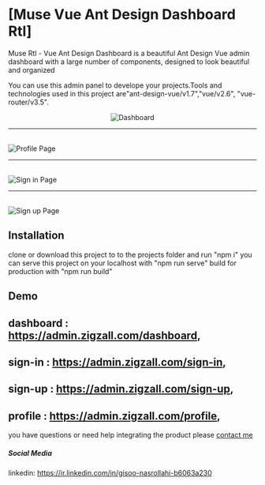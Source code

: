 # [Muse Vue Ant Design Dashboard Rtl]

Muse Rtl - Vue Ant Design Dashboard is a beautiful Ant Design Vue admin dashboard with a large number of components, designed to look beautiful and organized

You can use this admin panel to develope your projects.Tools and technologies used in this project are"ant-design-vue/v1.7","vue/v2.6",
 "vue-router/v3.5".
<p align="center">
  <img src="https://admin.zigzall.com/img/dashboard.png"  alt="Dashboard">
  <br>
  <hr>
  <br>
  <img src="https://admin.zigzall.com/img/profile.png"  alt="Profile Page">
   <br>
  <hr>
  <br>
  <img src="https://admin.zigzall.com/img/sign-in.png"  alt="Sign in Page">
   <br>
  <hr>
  <br>
  <img src="https://admin.zigzall.com/img/sign-up.png"  alt="Sign up Page">
</p>


## Installation

clone or download this project
to to the projects folder and run "npm i"
you can serve this project on your localhost with "npm run serve"
build for production with "npm run build"

## Demo

## dashboard : https://admin.zigzall.com/dashboard,
## sign-in   : https://admin.zigzall.com/sign-in,
## sign-up   : https://admin.zigzall.com/sign-up,
## profile   : https://admin.zigzall.com/profile,

you have questions or need help integrating the product please [contact me](gisoonasrollahi@gmail.com) 


##### Social Media

linkedin: https://ir.linkedin.com/in/gisoo-nasrollahi-b6063a230

